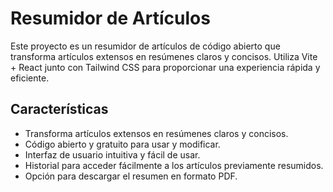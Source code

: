 # Resumidor de Artículos

Este proyecto es un resumidor de artículos de código abierto que transforma artículos extensos en resúmenes claros y concisos. Utiliza Vite + React junto con Tailwind CSS para proporcionar una experiencia rápida y eficiente.

## Características

- Transforma artículos extensos en resúmenes claros y concisos.
- Código abierto y gratuito para usar y modificar.
- Interfaz de usuario intuitiva y fácil de usar.
- Historial para acceder fácilmente a los artículos previamente resumidos.
- Opción para descargar el resumen en formato PDF.


